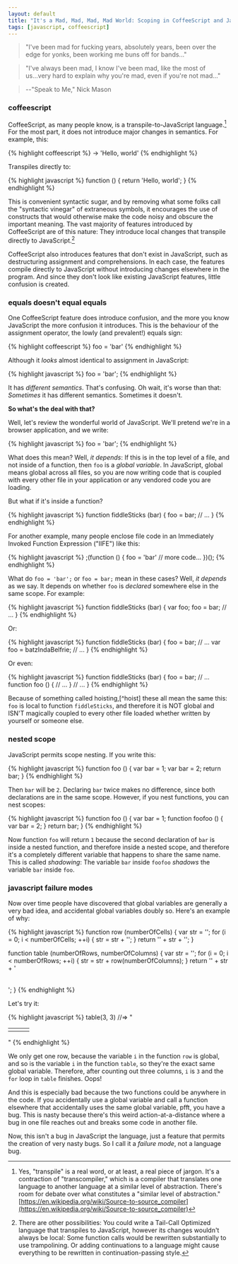 ```yaml
---
layout: default
title: "It's a Mad, Mad, Mad, Mad World: Scoping in CoffeeScript and JavaScript"
tags: [javascript, coffeescript]
---
```


> "I've been mad for fucking years, absolutely years, been over the edge for yonks, been working me buns off for bands..."

> "I've always been mad, I know I've been mad, like the most of us...very hard to explain why you're mad, even if you're not mad..."

>--"Speak to Me," Nick Mason

### coffeescript

CoffeeScript, as many people know, is a transpile-to-JavaScript language.[^trans] For the most part, it does not introduce major changes in semantics. For example, this:

{% highlight coffeescript %}
-> 'Hello, world'
{% endhighlight %}

Transpiles directly to:

{% highlight javascript %}
function () { return 'Hello, world'; }
{% endhighlight %}

This is convenient syntactic sugar, and by removing what some folks call the "syntactic vinegar" of extraneous symbols, it encourages the use of constructs that would otherwise make the code noisy and obscure the important meaning. The vast majority of features introduced by CoffeeScript are of this nature: They introduce local changes that transpile directly to JavaScript.[^rewrite]

[^trans]: Yes, "transpile" is a real word, or at least, a real piece of jargon. It's a contraction of "transcompiler," which is a compiler that translates one language to another language at a similar level of abstraction. There's room for debate over what constitutes a "similar level of abstraction." [https://en.wikipedia.org/wiki/Source-to-source_compiler](https://en.wikipedia.org/wiki/Source-to-source_compiler)

[^rewrite]: There are other possibilities: You could write a Tail-Call Optimized language that transpiles to JavaScript, however its changes wouldn't always be local: Some function calls would be rewritten substantially to use trampolining. Or adding continuations to a language might cause everything to be rewritten in continuation-passing style.

CoffeeScript also introduces features that don't exist in JavaScript, such as destructuring assignment and comprehensions. In each case, the features compile directly to JavaScript without introducing changes elsewhere in the program. And since they don't look like existing JavaScript features, little confusion is created.

### equals doesn't equal equals

One CoffeeScript feature does introduce confusion, and the more you know JavaScript the more confusion it introduces. This is the behaviour of the assignment operator, the lowly (and prevalent!) equals sign:

{% highlight coffeescript %}
foo = 'bar'
{% endhighlight %}
    
Although it *looks* almost identical to assignment in JavaScript:

{% highlight javascript %}
foo = 'bar';
{% endhighlight %}
    
It has *different semantics*. That's confusing. Oh wait, it's worse than that: *Sometimes* it has different semantics. Sometimes it doesn't.

**So what's the deal with that?**

Well, let's review the wonderful world of JavaScript. We'll pretend we're in a browser application, and we write:

{% highlight javascript %}
foo = 'bar';
{% endhighlight %}
    
What does this mean? Well, *it depends*: If this is in the top level of a file, and not inside of a function, then `foo` is a *global variable*. In JavaScript, global means global across all files, so you are now writing code that is coupled with every other file in your application or any vendored code you are loading.

But what if it's inside a function?

{% highlight javascript %}
function fiddleSticks (bar) {
  foo = bar;
  // ...
}
{% endhighlight %}

For another example, many people enclose file code in an Immediately Invoked Function Expression ("IIFE") like this:

{% highlight javascript %}
;(function () {
  foo = 'bar'
  // more code...
})();
{% endhighlight %}
    
What do `foo = 'bar';` or `foo = bar;` mean in these cases? Well, *it depends* as we say. It depends on whether `foo` is *declared* somewhere else in the same scope. For example:

{% highlight javascript %}
function fiddleSticks (bar) {
  var foo;
  foo = bar;
  // ...
}
{% endhighlight %}

Or:

{% highlight javascript %}
function fiddleSticks (bar) {
  foo = bar;
  // ...
  var foo = batzIndaBelfrie;
  // ...
} 
{% endhighlight %}
    
Or even:

{% highlight javascript %}
function fiddleSticks (bar) {
  foo = bar;
  // ...
  function foo () {
    // ...
  }
  // ...
}
{% endhighlight %}
    
Because of something called hoisting,[^hoist] these all mean the same this: `foo` is local to function `fiddleSticks`, and therefore it is NOT global and ISN'T magically coupled to every other file loaded whether written by yourself or someone else.

### nested scope

JavaScript permits scope nesting. If you write this:

{% highlight javascript %}
function foo () {
  var bar = 1;
  var bar = 2;
  return bar;
}
{% endhighlight %}

Then `bar` will be `2`. Declaring `bar` twice makes no difference, since both declarations are in the same scope. However, if you nest functions, you can nest scopes:

{% highlight javascript %}
function foo () {
  var bar = 1;
  function foofoo () {
    var bar = 2;
  }
  return bar;
}
{% endhighlight %}

Now function `foo` will return `1` because the second declaration of `bar` is inside a nested function, and therefore inside a nested scope, and therefore it's a completely different variable that happens to share the same name. This is called *shadowing*: The variable `bar` inside `foofoo` *shadows* the variable `bar` inside `foo`.

### javascript failure modes

Now over time people have discovered that global variables are generally a very bad idea, and accidental global variables doubly so. Here's an example of why:

{% highlight javascript %}
function row (numberOfCells) {
  var str = '';
  for (i = 0; i < numberOfCells; ++i) {
    str = str + '<td></td>';
  }
  return '<tr>' + str + '</tr>';
}

function table (numberOfRows, numberOfColumns) {
  var str = '';
  for (i = 0; i < numberOfRows; ++i) {
    str = str + row(numberOfColumns);
  }
  return '<table>' + str + '</table>';
}
{% endhighlight %}
    
Let's try it:

{% highlight javascript %}
table(3, 3)
  //=> "<table><tr><td></td><td></td><td></td></tr></table>"
{% endhighlight %}
      
We only get one row, because the variable `i` in the function `row` is global, and so is the variable `i` in the function `table`, so they're the exact same global variable. Therefore, after counting out three columns, `i` is `3` and the `for` loop in `table` finishes. Oops!

And this is especially bad because the two functions could be anywhere in the code. If you accidentally use a global variable and call a function elsewhere that accidentally uses the same global variable, pfft, you have a bug. This is nasty because there's this weird action-at-a-distance where a bug in one file reaches out and breaks some code in another file.

Now, this isn't a bug in JavaScript the language, just a feature that permits the creation of very nasty bugs. So I call it a *failure mode*, not a language bug.

